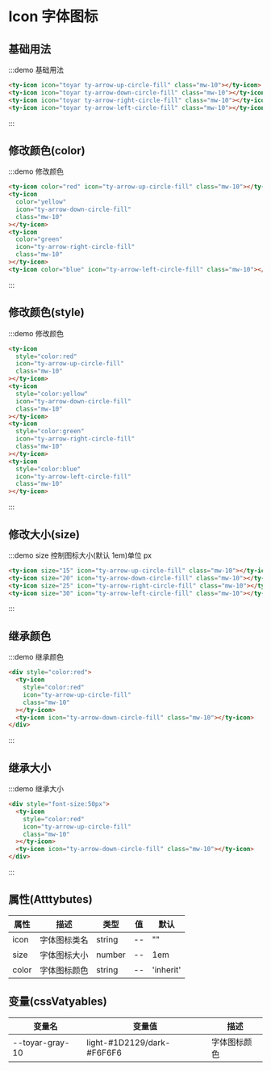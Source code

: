 # Icon 字体图标

## 基础用法

:::demo 基础用法

```html
<ty-icon icon="toyar ty-arrow-up-circle-fill" class="mw-10"></ty-icon>
<ty-icon icon="toyar ty-arrow-down-circle-fill" class="mw-10"></ty-icon>
<ty-icon icon="toyar ty-arrow-right-circle-fill" class="mw-10"></ty-icon>
<ty-icon icon="toyar ty-arrow-left-circle-fill" class="mw-10"></ty-icon>
```

:::

## 修改颜色(color)

:::demo 修改颜色

```html
<ty-icon color="red" icon="ty-arrow-up-circle-fill" class="mw-10"></ty-icon>
<ty-icon
  color="yellow"
  icon="ty-arrow-down-circle-fill"
  class="mw-10"
></ty-icon>
<ty-icon
  color="green"
  icon="ty-arrow-right-circle-fill"
  class="mw-10"
></ty-icon>
<ty-icon color="blue" icon="ty-arrow-left-circle-fill" class="mw-10"></ty-icon>
```

:::

## 修改颜色(style)

:::demo 修改颜色

```html
<ty-icon
  style="color:red"
  icon="ty-arrow-up-circle-fill"
  class="mw-10"
></ty-icon>
<ty-icon
  style="color:yellow"
  icon="ty-arrow-down-circle-fill"
  class="mw-10"
></ty-icon>
<ty-icon
  style="color:green"
  icon="ty-arrow-right-circle-fill"
  class="mw-10"
></ty-icon>
<ty-icon
  style="color:blue"
  icon="ty-arrow-left-circle-fill"
  class="mw-10"
></ty-icon>
```

:::

## 修改大小(size)

:::demo size 控制图标大小(默认 1em)单位 px

```html
<ty-icon size="15" icon="ty-arrow-up-circle-fill" class="mw-10"></ty-icon>
<ty-icon size="20" icon="ty-arrow-down-circle-fill" class="mw-10"></ty-icon>
<ty-icon size="25" icon="ty-arrow-right-circle-fill" class="mw-10"></ty-icon>
<ty-icon size="30" icon="ty-arrow-left-circle-fill" class="mw-10"></ty-icon>
```

:::

## 继承颜色

:::demo 继承颜色

```html
<div style="color:red">
  <ty-icon
    style="color:red"
    icon="ty-arrow-up-circle-fill"
    class="mw-10"
  ></ty-icon>
  <ty-icon icon="ty-arrow-down-circle-fill" class="mw-10"></ty-icon>
</div>
```

:::

## 继承大小

:::demo 继承大小

```html
<div style="font-size:50px">
  <ty-icon
    style="color:red"
    icon="ty-arrow-up-circle-fill"
    class="mw-10"
  ></ty-icon>
  <ty-icon icon="ty-arrow-down-circle-fill" class="mw-10"></ty-icon>
</div>
```

:::

## 属性(Atttybutes)

<div class="listTb">

| 属性  | 描述         | 类型   | 值  | 默认      |
| ----- | ------------ | ------ | --- | --------- |
| icon  | 字体图标类名 | string | --  | ""        |
| size  | 字体图标大小 | number | --  | 1em       |
| color | 字体图标颜色 | string | --  | 'inherit' |

</div>

## 变量(cssVatyables)

<div class="cssVar">

| 变量名          | 变量值                     | 描述         |
| --------------- | -------------------------- | ------------ |
| --toyar-gray-10 | light-#1D2129/dark-#F6F6F6 | 字体图标颜色 |

</div>
